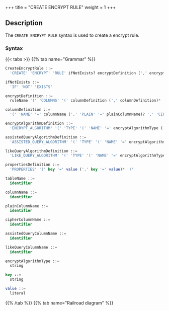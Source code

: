 +++
title = "CREATE ENCRYPT RULE"
weight = 1
+++

## Description

The `CREATE ENCRYPT RULE` syntax is used to create a encrypt rule.

### Syntax

{{< tabs >}}
{{% tab name="Grammar" %}}
```sql
CreateEncryptRule ::=
  'CREATE' 'ENCRYPT' 'RULE' ifNotExists? encryptDefinition (',' encryptDefinition)*

ifNotExists ::=
  'IF' 'NOT' 'EXISTS'

encryptDefinition ::=
  ruleName '(' 'COLUMNS' '(' columnDefinition (',' columnDefinition)*  ')' ')'

columnDefinition ::=
  '(' 'NAME' '=' columnName (',' 'PLAIN' '=' plainColumnName)? ',' 'CIPHER' '=' cipherColumnName (',' 'ASSISTED_QUERY_COLUMN' '=' assistedQueryColumnName)? (',' 'LIKE_QUERY_COLUMN' '=' likeQueryColumnName)? ',' encryptAlgorithmDefinition (',' assistedQueryAlgorithmDefinition)? (',' likeQueryAlgorithmDefinition)? ')' 

encryptAlgorithmDefinition ::=
  'ENCRYPT_ALGORITHM' '(' 'TYPE' '(' 'NAME' '=' encryptAlgorithmType (',' propertiesDefinition)? ')'

assistedQueryAlgorithmDefinition ::=
  'ASSISTED_QUERY_ALGORITHM' '(' 'TYPE' '(' 'NAME' '=' encryptAlgorithmType (',' propertiesDefinition)? ')'

likeQueryAlgorithmDefinition ::=
  'LIKE_QUERY_ALGORITHM' '(' 'TYPE' '(' 'NAME' '=' encryptAlgorithmType (',' propertiesDefinition)? ')'

propertiesDefinition ::=
  'PROPERTIES' '(' key '=' value (',' key '=' value)* ')'

tableName ::=
  identifier

columnName ::=
  identifier

plainColumnName ::=
  identifier

cipherColumnName ::=
  identifier

assistedQueryColumnName ::=
  identifier

likeQueryColumnName ::=
  identifier

encryptAlgorithmType ::=
  string

key ::=
  string

value ::=
  literal
```
{{% /tab %}}
{{% tab name="Railroad diagram" %}}
<iframe frameborder="0" name="diagram" id="diagram" width="100%" height="100%"></iframe>
{{% /tab %}}
{{< /tabs >}}

### Supplement

- `PLAIN` specifies the plain column, `CIPHER` specifies the cipher column, `ASSISTED_QUERY_COLUMN` specifies the assisted query column，`LIKE_QUERY_COLUMN` specifies the like query column;
- `encryptAlgorithmType` specifies the encryption algorithm type, please refer to [Encryption Algorithm](/en/user-manual/common-config/builtin-algorithm/encrypt/);
- Duplicate `ruleName` will not be created;
- `ifNotExists` clause used for avoid `Duplicate encrypt rule` error.

### Example

#### Create a encrypt rule

```sql
CREATE ENCRYPT RULE t_encrypt (
COLUMNS(
(NAME=user_id,PLAIN=user_plain,CIPHER=user_cipher,ENCRYPT_ALGORITHM(TYPE(NAME='AES',PROPERTIES('aes-key-value'='123456abc')))),
(NAME=order_id, CIPHER =order_cipher,ENCRYPT_ALGORITHM(TYPE(NAME='MD5')))
)),
t_encrypt_2 (
COLUMNS(
(NAME=user_id,PLAIN=user_plain,CIPHER=user_cipher,ENCRYPT_ALGORITHM(TYPE(NAME='AES',PROPERTIES('aes-key-value'='123456abc')))),
(NAME=order_id, CIPHER=order_cipher,ENCRYPT_ALGORITHM(TYPE(NAME='MD5')))
));
```

#### Create a encrypt rule with `ifNotExists` clause

```sql
CREATE ENCRYPT RULE t_encrypt IF NOT EXISTS (
COLUMNS(
(NAME=user_id,PLAIN=user_plain,CIPHER=user_cipher,ENCRYPT_ALGORITHM(TYPE(NAME='AES',PROPERTIES('aes-key-value'='123456abc')))),
(NAME=order_id, CIPHER =order_cipher,ENCRYPT_ALGORITHM(TYPE(NAME='MD5')))
)),
t_encrypt_2 (
COLUMNS(
(NAME=user_id,PLAIN=user_plain,CIPHER=user_cipher,ENCRYPT_ALGORITHM(TYPE(NAME='AES',PROPERTIES('aes-key-value'='123456abc')))),
(NAME=order_id, CIPHER=order_cipher,ENCRYPT_ALGORITHM(TYPE(NAME='MD5')))
));
```

### Reserved words

`CREATE`, `ENCRYPT`, `RULE`, `COLUMNS`, `NAME`, `CIPHER`, `PLAIN`, `ENCRYPT_ALGORITHM`, `TYPE`, `TRUE`, `FALSE`

### Related links

- [Reserved word](/en/user-manual/shardingsphere-proxy/distsql/syntax/reserved-word/)
- [Encryption Algorithm](/en/user-manual/common-config/builtin-algorithm/encrypt/)
